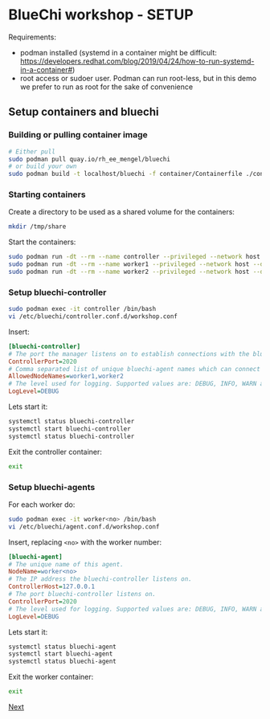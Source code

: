 # BlueChi workshop - SETUP

Requirements:
- podman installed (systemd in a container might be difficult: https://developers.redhat.com/blog/2019/04/24/how-to-run-systemd-in-a-container#)
- root access or sudoer user. Podman can run root-less, but in this demo we prefer to run as root for the sake of convenience


## Setup containers and bluechi

### Building or pulling container image

```bash
# Either pull
sudo podman pull quay.io/rh_ee_mengel/bluechi
# or build your own
sudo podman build -t localhost/bluechi -f container/Containerfile ./container
```

### Starting containers

Create a directory to be used as a shared volume for the containers:

```bash
mkdir /tmp/share
```

Start the containers:

```bash
sudo podman run -dt --rm --name controller --privileged --network host --dns 8.8.8.8 -v /tmp/share:/share localhost/bluechi:latest
sudo podman run -dt --rm --name worker1 --privileged --network host --dns 8.8.8.8 -v /tmp/share:/share localhost/bluechi:latest
sudo podman run -dt --rm --name worker2 --privileged --network host --dns 8.8.8.8 -v /tmp/share:/share localhost/bluechi:latest
```

### Setup bluechi-controller

```bash
sudo podman exec -it controller /bin/bash
vi /etc/bluechi/controller.conf.d/workshop.conf
```

Insert:
```ini
[bluechi-controller]
# The port the manager listens on to establish connections with the bluechi-agents.
ControllerPort=2020
# Comma separated list of unique bluechi-agent names which can connect to the controller.
AllowedNodeNames=worker1,worker2
# The level used for logging. Supported values are: DEBUG, INFO, WARN and ERROR.
LogLevel=DEBUG
```

Lets start it:
```bash
systemctl status bluechi-controller
systemctl start bluechi-controller
systemctl status bluechi-controller
```

Exit the controller container:
```bash
exit
```

### Setup bluechi-agents

For each worker do:

```bash
sudo podman exec -it worker<no> /bin/bash
vi /etc/bluechi/agent.conf.d/workshop.conf
```

Insert, replacing `<no>` with the worker number:
```ini
[bluechi-agent]
# The unique name of this agent.
NodeName=worker<no>
# The IP address the bluechi-controller listens on.
ControllerHost=127.0.0.1
# The port bluechi-controller listens on.
ControllerPort=2020
# The level used for logging. Supported values are: DEBUG, INFO, WARN and ERROR.
LogLevel=DEBUG
```

Lets start it:
```bash
systemctl status bluechi-agent
systemctl start bluechi-agent
systemctl status bluechi-agent
```

Exit the worker container:
```bash
exit
```

[Next](2.BASIC_OPERATIONS.md)
